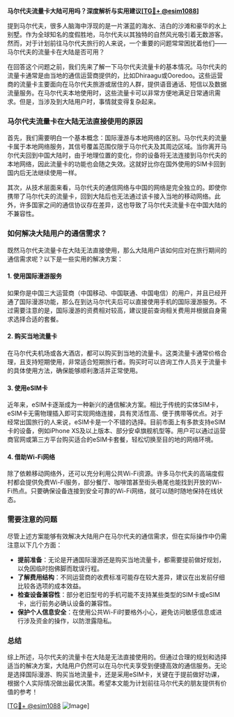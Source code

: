 **马尔代夫流量卡大陆可用吗？深度解析与实用建议[[TG💪+ @esim1088](https://t.me/s/esim1088)]**

提到马尔代夫，很多人脑海中浮现的是一片湛蓝的海水、洁白的沙滩和豪华的水上别墅。作为全球知名的度假胜地，马尔代夫以其独特的自然风光吸引着无数游客。然而，对于计划前往马尔代夫旅行的人来说，一个重要的问题常常困扰着他们——马尔代夫的流量卡在大陆是否可用？

在回答这个问题之前，我们先来了解一下马尔代夫流量卡的基本情况。马尔代夫的流量卡通常是由当地的通信运营商提供的，比如Dhiraagu或Ooredoo。这些运营商的流量卡主要面向在马尔代夫旅游或居住的人群，提供语音通话、短信以及数据流量服务。在马尔代夫本地使用时，这些流量卡可以非常方便地满足日常通讯需求。但是，当涉及到大陆用户时，事情就变得复杂起来。

### 马尔代夫流量卡在大陆无法直接使用的原因

首先，我们需要明白一个基本概念：国际漫游与本地网络的区别。马尔代夫的流量卡属于本地网络服务，其信号覆盖范围仅限于马尔代夫及其周边区域。当你离开马尔代夫回到中国大陆时，由于地理位置的变化，你的设备将无法连接到马尔代夫的本地网络，因此流量卡的功能也会随之失效。这就好比你在国外使用的SIM卡回到国内后无法继续使用一样。

其次，从技术层面来看，马尔代夫的通信网络与中国的网络是完全独立的。即使你携带了马尔代夫的流量卡，回到大陆后也无法通过该卡接入当地的移动网络。此外，许多国家之间的通信协议存在差异，这也导致了马尔代夫流量卡在中国大陆的不兼容性。

### 如何解决大陆用户的通信需求？

既然马尔代夫流量卡在大陆无法直接使用，那么大陆用户该如何应对在旅行期间的通信需求呢？以下是一些实用的解决方案：

#### 1. 使用国际漫游服务
如果你是中国三大运营商（中国移动、中国联通、中国电信）的用户，并且已经开通了国际漫游功能，那么在到达马尔代夫后可以直接使用手机的国际漫游服务。不过需要注意的是，国际漫游的资费相对较高，建议提前查询相关费用并根据自身需求选择合适的套餐。

#### 2. 购买当地流量卡
在马尔代夫机场或各大酒店，都可以购买到当地的流量卡。这类流量卡通常价格合理，且支持短期使用，非常适合短期旅行者。购买时可以咨询工作人员关于流量卡的具体使用方法，确保能够顺利激活并正常使用。

#### 3. 使用eSIM卡
近年来，eSIM卡逐渐成为一种新兴的通信解决方案。相比于传统的实体SIM卡，eSIM卡无需物理插入即可实现网络连接，具有灵活性高、便于携带等优点。对于经常出国旅行的人来说，eSIM卡是一个不错的选择。目前市面上有多款支持eSIM卡的设备，例如iPhone XS及以上版本、部分安卓旗舰机型等。用户可以通过运营商官网或第三方平台购买适合的eSIM卡套餐，轻松切换至目的地的网络环境。

#### 4. 借助Wi-Fi网络
除了依赖移动网络外，还可以充分利用公共Wi-Fi资源。许多马尔代夫的高端度假村都会提供免费Wi-Fi服务，部分餐厅、咖啡馆甚至街头巷尾也能找到开放的Wi-Fi热点。只要确保设备连接到安全可靠的Wi-Fi网络，就可以随时随地保持在线状态。

### 需要注意的问题

尽管上述方案能够有效解决大陆用户在马尔代夫的通信需求，但在实际操作中仍需注意以下几个方面：

- **提前准备**：无论是开通国际漫游还是购买当地流量卡，都需要提前做好规划，以免因临时抱佛脚而耽误行程。
- **了解费用结构**：不同运营商的收费标准可能存在较大差异，建议在出发前仔细比较各选项的成本效益。
- **检查设备兼容性**：部分老旧型号的手机可能不支持某些类型的SIM卡或eSIM卡，出行前务必确认设备的兼容性。
- **保护个人信息安全**：在使用公共Wi-Fi时要格外小心，避免访问敏感信息或进行涉及资金的操作，以防泄露隐私。

### 总结

综上所述，马尔代夫的流量卡在大陆是无法直接使用的。但通过合理的规划和选择适当的解决方案，大陆用户仍然可以在马尔代夫享受到便捷高效的通信服务。无论是选择国际漫游、购买当地流量卡，还是采用eSIM卡，关键在于提前做好功课，根据个人实际情况做出最优决策。希望本文能为计划前往马尔代夫的朋友提供有价值的参考！

[[TG💪+ @esim1088](https://t.me/s/esim1088) ![Image](https://i.postimg.cc/4NQfJmqS/Snipaste-2025-05-13-00-14-12.png)]